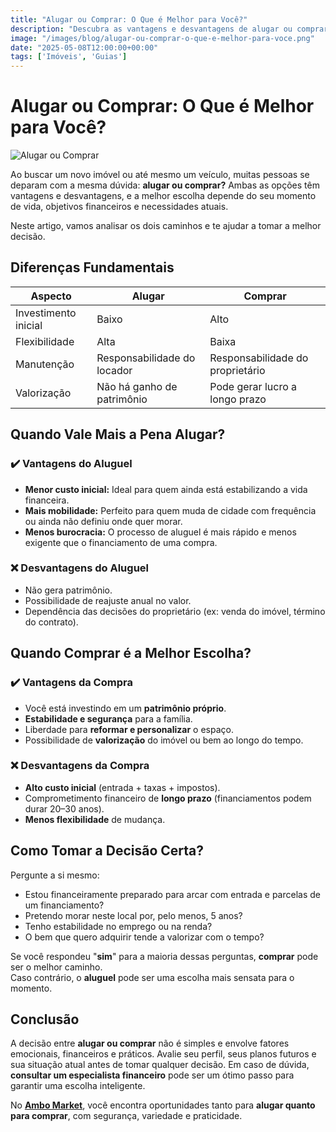 ```yaml
---
title: "Alugar ou Comprar: O Que é Melhor para Você?"
description: "Descubra as vantagens e desvantagens de alugar ou comprar e tome a melhor decisão com base no seu momento de vida."
image: "/images/blog/alugar-ou-comprar-o-que-e-melhor-para-voce.png"
date: "2025-05-08T12:00:00+00:00"
tags: ['Imóveis', 'Guias']
---
```


# Alugar ou Comprar: O Que é Melhor para Você?

![Alugar ou Comprar](/images/blog/alugar-ou-comprar-o-que-e-melhor-para-voce.png)

Ao buscar um novo imóvel ou até mesmo um veículo, muitas pessoas se deparam com a mesma dúvida: **alugar ou comprar?** Ambas as opções têm vantagens e desvantagens, e a melhor escolha depende do seu momento de vida, objetivos financeiros e necessidades atuais.

Neste artigo, vamos analisar os dois caminhos e te ajudar a tomar a melhor decisão.

## Diferenças Fundamentais

| Aspecto              | Alugar                      | Comprar                          |
|----------------------|-----------------------------|----------------------------------|
| Investimento inicial | Baixo                       | Alto                             |
| Flexibilidade        | Alta                        | Baixa                            |
| Manutenção           | Responsabilidade do locador | Responsabilidade do proprietário |
| Valorização          | Não há ganho de patrimônio  | Pode gerar lucro a longo prazo   |

## Quando Vale Mais a Pena Alugar?

### ✔️ Vantagens do Aluguel

- **Menor custo inicial:** Ideal para quem ainda está estabilizando a vida financeira.
- **Mais mobilidade:** Perfeito para quem muda de cidade com frequência ou ainda não definiu onde quer morar.
- **Menos burocracia:** O processo de aluguel é mais rápido e menos exigente que o financiamento de uma compra.

### ❌ Desvantagens do Aluguel

- Não gera patrimônio.
- Possibilidade de reajuste anual no valor.
- Dependência das decisões do proprietário (ex: venda do imóvel, término do contrato).

## Quando Comprar é a Melhor Escolha?

### ✔️ Vantagens da Compra

- Você está investindo em um **patrimônio próprio**.
- **Estabilidade e segurança** para a família.
- Liberdade para **reformar e personalizar** o espaço.
- Possibilidade de **valorização** do imóvel ou bem ao longo do tempo.

### ❌ Desvantagens da Compra

- **Alto custo inicial** (entrada + taxas + impostos).
- Comprometimento financeiro de **longo prazo** (financiamentos podem durar 20–30 anos).
- **Menos flexibilidade** de mudança.

## Como Tomar a Decisão Certa?

Pergunte a si mesmo:

- Estou financeiramente preparado para arcar com entrada e parcelas de um financiamento?
- Pretendo morar neste local por, pelo menos, 5 anos?
- Tenho estabilidade no emprego ou na renda?
- O bem que quero adquirir tende a valorizar com o tempo?

Se você respondeu "**sim**" para a maioria dessas perguntas, **comprar** pode ser o melhor caminho.  
Caso contrário, o **aluguel** pode ser uma escolha mais sensata para o momento.

## Conclusão

A decisão entre **alugar ou comprar** não é simples e envolve fatores emocionais, financeiros e práticos. Avalie seu perfil, seus planos futuros e sua situação atual antes de tomar qualquer decisão. Em caso de dúvida, **consultar um especialista financeiro** pode ser um ótimo passo para garantir uma escolha inteligente.

No [**Ambo Market**](https://ambo.market), você encontra oportunidades tanto para **alugar quanto para comprar**, com segurança, variedade e praticidade.
